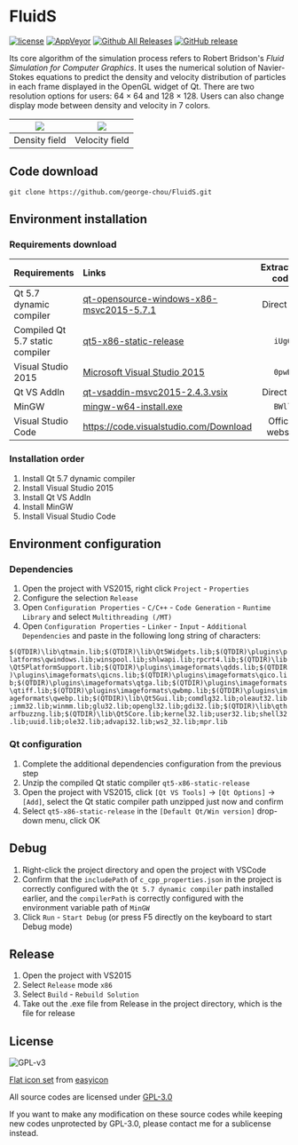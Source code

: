 ﻿# FluidS

[![license](https://img.shields.io/github/license/george-chou/FluidS.svg)](https://www.gnu.org/licenses/gpl-3.0.en.html)
[![AppVeyor](https://img.shields.io/appveyor/ci/george-chou/FluidS.svg?logo=appveyor)](https://ci.appveyor.com/project/george-chou/FluidS)
[![Github All Releases](https://img.shields.io/github/downloads/george-chou/FluidS/total.svg)](https://github.com/george-chou/FluidS/releases)
[![GitHub release](https://img.shields.io/github/release/george-chou/FluidS.svg)](https://github.com/george-chou/FluidS/releases/latest)

Its core algorithm of the simulation process refers to Robert Bridson's <i>Fluid Simulation for Computer Graphics</i>. It uses the numerical solution of Navier-Stokes equations to predict the density and velocity distribution of particles in each frame displayed in the OpenGL widget of Qt. There are two resolution options for users: 64 × 64 and 128 × 128. Users can also change display mode between density and velocity in 7 colors.

| <img src="https://picrepo.netlify.app/FluidS/fsd.PNG"/> | <img src="https://picrepo.netlify.app/FluidS/fsv.PNG"/> |
| :-----------------------------------------------------: | :-----------------------------------------------------: |
|                      Density field                      |                     Velocity field                      |

## Code download
```
git clone https://github.com/george-chou/FluidS.git
```

## Environment installation

### Requirements download
| Requirements                    | Links                                                                                                                                    | Extraction code  |
| :------------------------------ | :--------------------------------------------------------------------------------------------------------------------------------------- | :--------------: |
| Qt 5.7 dynamic      compiler    | [qt-opensource-windows-x86-msvc2015-5.7.1](https://download.qt.io/new_archive/qt/5.7/5.7.1/qt-opensource-windows-x86-msvc2015-5.7.1.exe) |   Direct link    |
| Compiled Qt 5.7 static compiler | [qt5-x86-static-release](https://www.123pan.com/s/qeQDVv-gcFJH)                                                                          |      `iUgO`      |
| Visual Studio 2015              | [Microsoft Visual Studio 2015](https://www.123pan.com/s/qeQDVv-wcFJH)                                                                    |      `0pwH`      |
| Qt VS AddIn                     | [qt-vsaddin-msvc2015-2.4.3.vsix](https://download.qt.io/archive/vsaddin/2.4.3/qt-vsaddin-msvc2015-2.4.3.vsix)                            |   Direct link    |
| MinGW                           | [mingw-w64-install.exe](https://www.123pan.com/s/qeQDVv-3ZFJH)                                                                           |      `BWll`      |
| Visual Studio Code              | <https://code.visualstudio.com/Download>                                                                                                 | Official website |

### Installation order

1. Install Qt 5.7 dynamic compiler
2. Install Visual Studio 2015
3. Install Qt VS AddIn
4. Install MinGW
5. Install Visual Studio Code

## Environment configuration

### Dependencies 

1. Open the project with VS2015, right click `Project` - `Properties`
2. Configure the selection `Release`
3. Open `Configuration Properties` - `C/C++` - `Code Generation` - `Runtime Library` and select `Multithreading (/MT)`
4. Open `Configuration Properties` - `Linker` - `Input` - `Additional Dependencies` and paste in the following long string of characters:

`$(QTDIR)\lib\qtmain.lib;$(QTDIR)\lib\Qt5Widgets.lib;$(QTDIR)\plugins\platforms\qwindows.lib;winspool.lib;shlwapi.lib;rpcrt4.lib;$(QTDIR)\lib\Qt5PlatformSupport.lib;$(QTDIR)\plugins\imageformats\qdds.lib;$(QTDIR)\plugins\imageformats\qicns.lib;$(QTDIR)\plugins\imageformats\qico.lib;$(QTDIR)\plugins\imageformats\qtga.lib;$(QTDIR)\plugins\imageformats\qtiff.lib;$(QTDIR)\plugins\imageformats\qwbmp.lib;$(QTDIR)\plugins\imageformats\qwebp.lib;$(QTDIR)\lib\Qt5Gui.lib;comdlg32.lib;oleaut32.lib;imm32.lib;winmm.lib;glu32.lib;opengl32.lib;gdi32.lib;$(QTDIR)\lib\qtharfbuzzng.lib;$(QTDIR)\lib\Qt5Core.lib;kernel32.lib;user32.lib;shell32.lib;uuid.lib;ole32.lib;advapi32.lib;ws2_32.lib;mpr.lib`

### Qt configuration

1. Complete the additional dependencies configuration from the previous step
2. Unzip the compiled Qt static compiler `qt5-x86-static-release`
3. Open the project with VS2015, click `[Qt VS Tools]` -> `[Qt Options]` -> `[Add]`, select the Qt static compiler path unzipped just now and confirm
4. Select `qt5-x86-static-release` in the `[Default Qt/Win version]` drop-down menu, click OK

## Debug

1. Right-click the project directory and open the project with VSCode
2. Confirm that the `includePath` of `c_cpp_properties.json` in the project is correctly configured with the `Qt 5.7 dynamic compiler` path installed earlier, and the `compilerPath` is correctly configured with the environment variable path of `MinGW`
3. Click `Run` - `Start Debug` (or press F5 directly on the keyboard to start Debug mode)

## Release

1. Open the project with VS2015
2. Select `Release` mode `x86`
3. Select `Build` - `Rebuild Solution`
4. Take out the .exe file from Release in the project directory, which is the file for release

## License

![GPL-v3](https://www.gnu.org/graphics/gplv3-127x51.png)

[Flat icon set](./SmokeSimulation/Resources/Fluid_48px.ico) from [easyicon](https://www.easyicon.cc/)

All source codes are licensed under [GPL-3.0](https://opensource.org/licenses/GPL-3.0)

If you want to make any modification on these source codes while keeping new codes unprotected by GPL-3.0, please contact me for a sublicense instead.
